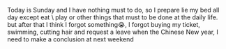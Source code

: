 Today is Sunday and I have nothing must to do, so I prepare lie my bed all day except eat \ play or other things that must to be done at the daily life. but after that I think I forgot something😭, I forgot buying my ticket, swimming, cutting hair and request a leave when the Chinese New year, I need to make a conclusion at next weekend
